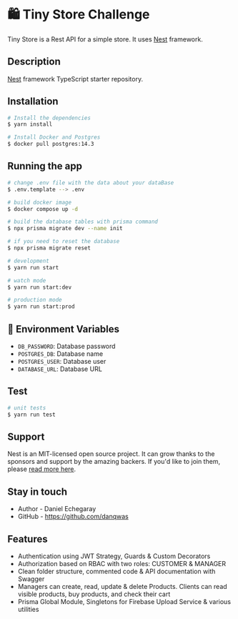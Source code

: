 # 🛍️ Tiny Store Challenge

Tiny Store is a Rest API for a simple store. It uses [Nest](https://github.com/nestjs/nest) framework.

## Description

[Nest](https://github.com/nestjs/nest) framework TypeScript starter repository.

## Installation

```bash
# Install the dependencies
$ yarn install

# Install Docker and Postgres
$ docker pull postgres:14.3
```

## Running the app

```bash
# change .env file with the data about your dataBase
$ .env.template --> .env

# build docker image
$ docker compose up -d

# build the database tables with prisma command
$ npx prisma migrate dev --name init

# if you need to reset the database
$ npx prisma migrate reset

# development
$ yarn run start

# watch mode
$ yarn run start:dev

# production mode
$ yarn run start:prod
```

## 🔐 Environment Variables

- `DB_PASSWORD`: Database password
- `POSTGRES_DB`: Database name
- `POSTGRES_USER`: Database user
- `DATABASE_URL`: Database URL

## Test

```bash
# unit tests
$ yarn run test
```

## Support

Nest is an MIT-licensed open source project. It can grow thanks to the sponsors and support by the amazing backers. If you'd like to join them, please [read more here](https://docs.nestjs.com/support).

## Stay in touch

- Author - Daniel Echegaray
- GitHub - <https://github.com/danqwas>

## Features

- Authentication using JWT Strategy, Guards & Custom Decorators
- Authorization based on RBAC with two roles: CUSTOMER & MANAGER
- Clean folder structure, commented code & API documentation with Swagger
- Managers can create, read, update & delete Products. Clients can read visible products, buy products, and check their cart
- Prisma Global Module, Singletons for Firebase Upload Service & various utilities
